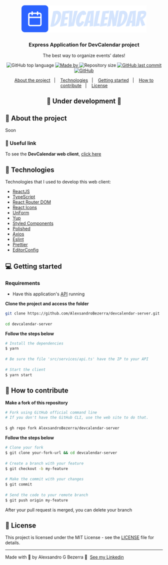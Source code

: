 <h1 align="center">
	<img alt="GoStack" src=".github/assets/logo.svg" width="400px" />
</h1>


<h3 align="center">Express Application for DevCalendar project</h3>

<p align="center">The best way to organize events' dates!</p>

<p align="center">
  <img alt="GitHub top language" src="https://img.shields.io/github/languages/top/AlexsandroBezerra/devcalendar-web?color=2B63FF">

  <a href="https://www.linkedin.com/in/alexsandrobezerra/" target="_blank" rel="noopener noreferrer">
    <img alt="Made by" src="https://img.shields.io/badge/made%20by-Alexsandro%20G%20Bezerra-2B63FF">
  </a>

  <img alt="Repository size" src="https://img.shields.io/github/repo-size/AlexsandroBezerra/devcalendar-web?color=2B63FF">

  <a href="https://github.com/AlexsandroBezerra/devcalendar-web/commits/master">
    <img alt="GitHub last commit" src="https://img.shields.io/github/last-commit/AlexsandroBezerra/devcalendar-web?color=2B63FF">
  </a>

  <a href="https://github.com/AlexsandroBezerra/devcalendar-web/blob/main/LICENSE">
    <img alt="GitHub" src="https://img.shields.io/github/license/AlexsandroBezerra/devcalendar-web?color=2B63FF">
  </a>
</p>

<p align="center">
  <a href="#about-the-project">About the project</a>&nbsp;&nbsp;&nbsp;|&nbsp;&nbsp;&nbsp;
  <a href="#technologies">Technologies</a>&nbsp;&nbsp;&nbsp;|&nbsp;&nbsp;&nbsp;
  <a href="#getting-started">Getting started</a>&nbsp;&nbsp;&nbsp;|&nbsp;&nbsp;&nbsp;
  <a href="#how-to-contribute">How to contribute</a>&nbsp;&nbsp;&nbsp;|&nbsp;&nbsp;&nbsp;
  <a href="#license">License</a>
</p>

<h2 align="center">🚧 Under development 🚧</h2>

<p id="about-the-project"></p>

<p id="about"></p>

## 💁 About the project

Soon

### 🔗 Useful link

To see the **DevCalendar web client**, [click here](https://github.com/AlexsandroBezerra/devcalendar-web) <br />


<p id="technologies"></p>

## 🚀 Technologies

Technologies that I used to develop this web client:

- [ReactJS](https://reactjs.org/)
- [TypeScript](https://www.typescriptlang.org/)
- [React Router DOM](https://reacttraining.com/react-router/)
- [React Icons](https://react-icons.netlify.com/#/)
- [UnForm](https://unform.dev/)
- [Yup](https://github.com/jquense/yup)
- [Styled Components](https://styled-components.com/)
- [Polished](https://github.com/styled-components/polished)
- [Axios](https://github.com/axios/axios)
- [Eslint](https://eslint.org/)
- [Prettier](https://prettier.io/)
- [EditorConfig](https://editorconfig.org/)

<p id="started"></p>

## 💻 Getting started

### Requirements

- Have this application's [API](https://github.com/AlexsandroBezerra/devcalendar-server) running

**Clone the project and access the folder**

```bash
git clone https://github.com/AlexsandroBezerra/devcalendar-server.git

cd devcalendar-server
```

**Follow the steps below**

```bash
# Install the dependencies
$ yarn

# Be sure the file 'src/services/api.ts' have the IP to your API

# Start the client
$ yarn start
```

<p id="contribute"></p>

## 🤔 How to contribute

**Make a fork of this repository**

```bash
# Fork using GitHub official command line
# If you don't have the GitHub CLI, use the web site to do that.

$ gh repo fork AlexsandroBezerra/devcalendar-server
```

**Follow the steps below**

```bash
# Clone your fork
$ git clone your-fork-url && cd devcalendar-server

# Create a branch with your feature
$ git checkout -b my-feature

# Make the commit with your changes
$ git commit

# Send the code to your remote branch
$ git push origin my-feature
```

After your pull request is merged, you can delete your branch


<p id="license"></p>

## 📝 License

This project is licensed under the MIT License - see the [LICENSE](LICENSE) file for details.

---

Made with 💜 by Alexsandro G Bezerra 👋 &nbsp;[See my Linkedin](https://www.linkedin.com/in/alexsandrobezerra)
